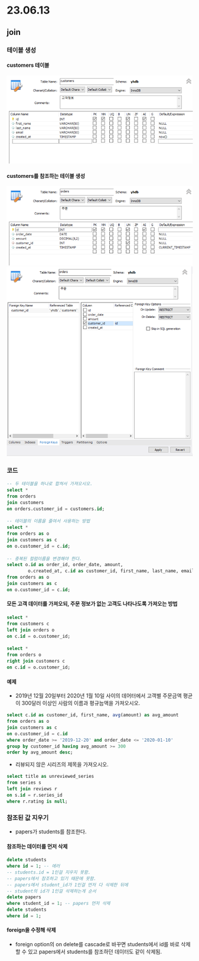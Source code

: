 # 23.06.13
## join
### 테이블 생성
#### customers 테이블
![img](img/0613_1.png)
#### customers를 참조하는 테이블 생성
![img](img/0613_2.png)
![img](img/0613_3.png)

### 코드
```SQL
-- 두 테이블을 하나로 합쳐서 가져오시오. 
select *
from orders
join customers
on orders.customer_id = customers.id;

-- 테이블의 이름을 줄여서 사용하는 방법
select *
from orders as o
join customers as c
on o.customer_id = c.id;

-- 중복된 컬럼이름을 변경해야 한다.
select o.id as order_id, order_date, amount, 
		o.created_at, c.id as customer_id, first_name, last_name, email -- select는 거의 마지막에 실행돼서 밑에 o를 써도 됨.
from orders as o
join customers as c
on o.customer_id = c.id;
```

#### 모든 고객 데이터를 가져오되, 주문 정보가 없는 고객도 나타나도록 가져오는 방법

```SQL
select *
from customers c
left join orders o
on c.id = o.customer_id;

select *
from orders o
right join customers c
on c.id = o.customer_id;
```

#### 예제
- 2019년 12월 20일부터 2020년 1월 10일 사이의 데어터에서 고객별 주문금액 평균이 300달러 이상인 사람의 이름과 평규늠액을 가져오시오.
```SQL
select c.id as customer_id, first_name, avg(amount) as avg_amount
from orders as o
join customers as c
on o.customer_id = c.id
where order_date >= '2019-12-20' and order_date <= '2020-01-10'
group by customer_id having avg_amount >= 300
order by avg_amount desc;
```

- 리뷰되지 않은 시리즈의 제목을 가져오시오.
```SQL
select title as unreviewed_series
from series s
left join reviews r
on s.id = r.series_id
where r.rating is null;
```

### 참조된 값 지우기
- papers가 students를 참조한다.

#### 참조하는 데이터를 먼저 삭제
```SQL
delete students
where id = 1; -- 에러
-- students.id = 1인걸 지우지 못함.
-- papers에서 참조하고 있기 때문에 못함.
-- papers에서 student_id가 1인걸 먼저 다 삭제한 뒤에 
-- student의 id가 1인걸 삭제하는게 순서 
delete papers
where student_id = 1; -- papers 먼저 삭제
delete students
where id = 1;
```
#### foreign을 수정해 삭제
- foreign option의 on delete를 cascade로 바꾸면 students에서 id를 바로 삭제할 수 있고 papers에서 students를 참조하던 데이터도 같이 삭제됨.